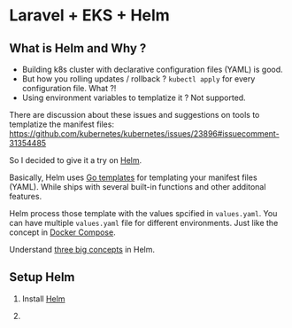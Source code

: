 # Laravel + EKS + Helm

## What is Helm and Why ?

* Building k8s cluster with declarative configuration files (YAML) is good. 
* But how you rolling updates / rollback ? `kubectl apply` for every configuration file. What ?!
* Using environment variables to templatize it ? Not supported.

There are discussion about these issues and suggestions on tools to templatize the manifest files:  
https://github.com/kubernetes/kubernetes/issues/23896#issuecomment-31354485  
  
So I decided to give it a try on [Helm](https://helm.sh/).  
  
Basically, Helm uses [Go templates](https://godoc.org/text/template) for templating
your manifest files (YAML). While ships with several built-in functions and other additonal features.  

Helm process those template with the values spcified in `values.yaml`. 
You can have multiple `values.yaml` file for different environments. 
Just like the concept in [Docker Compose](https://docs.docker.com/compose/extends/#compose-documentation).  
  
Understand [three big concepts](https://docs.helm.sh/using_helm/#three-big-concepts) in Helm.  


## Setup Helm

1. Install [Helm](https://docs.helm.sh/using_helm/#install-helm)

2. 